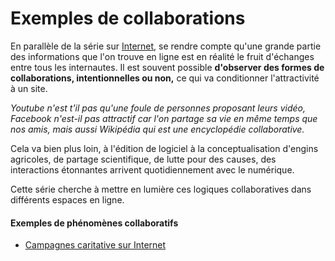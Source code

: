 # Exemples de collaborations

En parallèle de la série sur [Internet](/articles/Internet), se rendre compte qu'une grande partie des informations que l'on trouve en ligne est en réalité le fruit d'échanges entre tous les internautes. Il est souvent possible **d'observer des formes de collaborations, intentionnelles ou non,** ce qui va conditionner l'attractivité à un site.

*Youtube n'est t'il pas qu'une foule de personnes proposant leurs vidéo, Facebook n'est-il pas attractif car l'on partage sa vie en même temps que nos amis, mais aussi Wikipédia qui est une encyclopédie collaborative.*

Cela va bien plus loin, à l'édition de logiciel à la conceptualisation d'engins agricoles, de partage scientifique, de lutte pour des causes, des interactions étonnantes arrivent quotidiennement avec le numérique.

Cette série cherche à mettre en lumière ces logiques collaboratives dans différents espaces en ligne.

#### Exemples de phénomènes collaboratifs
- [Campagnes caritative sur Internet](campagnes_caritative.md)
